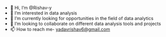 - 👋 Hi, I’m @Rishav-y
- 👀 I’m interested in data analysis
- 🌱 I’m currently looking for opportunities in the field of data analytics
- 💞️ I’m looking to collaborate on different data analysis tools and projects
- 📫 How to reach me- yadavrishav6@gmail.com

<!---
Rishav-y/Rishav-y is a ✨ special ✨ repository because its `README.md` (this file) appears on your GitHub profile.
You can click the Preview link to take a look at your changes.
--->
